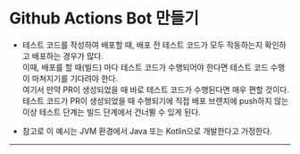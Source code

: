 # Github Actions Bot 만들기

- 테스트 코드를 작성하여 배포할 때, 배포 전 테스트 코드가 모두 작동하는지 확인하고 배포하는 경우가 많다.  
  이때, 배포를 할 때(빌드) 마다 테스트 코드가 수행되어야 한다면 테스트 코드 수행이 마쳐지기를 기다려야 한다.  
  여기서 만약 PR이 생성되었을 때 바로 테스트 코드가 수행된다면 매우 편할 것이다.  
  테스트 코드가 PR이 생성되었을 때 수행되기에 직접 배포 브랜치에 push하지 않는 이상 테스트 단계는 빌드 단계에서 건너뛸 수 있게 된다.

- 참고로 이 예시는 JVM 환경에서 Java 또는 Kotlin으로 개발한다고 가정한다.

<hr/>
